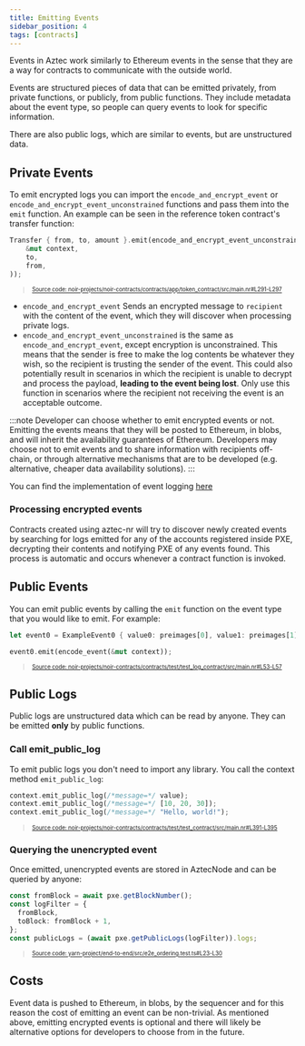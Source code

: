 ```yaml
---
title: Emitting Events
sidebar_position: 4
tags: [contracts]
---
```


Events in Aztec work similarly to Ethereum events in the sense that they are a way for contracts to communicate with the outside world.

Events are structured pieces of data that can be emitted privately, from private functions, or publicly, from public functions. They include metadata about the event type, so people can query events to look for specific information.

There are also public logs, which are similar to events, but are unstructured data.

## Private Events

To emit encrypted logs you can import the `encode_and_encrypt_event` or `encode_and_encrypt_event_unconstrained` functions and pass them into the `emit` function. An example can be seen in the reference token contract's transfer function:

```rust title="encrypted_unconstrained" showLineNumbers 
Transfer { from, to, amount }.emit(encode_and_encrypt_event_unconstrained(
    &mut context,
    to,
    from,
));
```
> <sup><sub><a href="https://github.com/AztecProtocol/aztec-packages/blob/v0.85.0-alpha-testnet.3/noir-projects/noir-contracts/contracts/app/token_contract/src/main.nr#L291-L297" target="_blank" rel="noopener noreferrer">Source code: noir-projects/noir-contracts/contracts/app/token_contract/src/main.nr#L291-L297</a></sub></sup>


- `encode_and_encrypt_event` Sends an encrypted message to `recipient` with the content of the event, which they will discover when processing private logs.
- `encode_and_encrypt_event_unconstrained` is the same as `encode_and_encrypt_event`, except encryption is unconstrained. This means that the sender is free to make the log contents be whatever they wish, so the recipient is trusting the sender of the event. This could also potentially result in scenarios in which the recipient is unable to decrypt and process the payload, **leading to the event being lost**. Only use this function in scenarios where the recipient not receiving the event is an acceptable outcome.

:::note
Developer can choose whether to emit encrypted events or not. Emitting the events means that they will be posted to Ethereum, in blobs, and will inherit the availability guarantees of Ethereum. Developers may choose not to emit events and to share information with recipients off-chain, or through alternative mechanisms that are to be developed (e.g. alternative, cheaper data availability solutions).
:::

You can find the implementation of event logging [here](https://github.com/AztecProtocol/aztec-packages/blob/v0.85.0-alpha-testnet.3/noir-projects/aztec-nr/aztec/src/messages/logs/event.nr)

### Processing encrypted events

Contracts created using aztec-nr will try to discover newly created events by searching for logs emitted for any of the accounts registered inside PXE, decrypting their contents and notifying PXE of any events found. This process is automatic and occurs whenever a contract function is invoked.

## Public Events

You can emit public events by calling the `emit` function on the event type that you would like to emit. For example:

```rust title="emit_public" showLineNumbers 
let event0 = ExampleEvent0 { value0: preimages[0], value1: preimages[1] };

event0.emit(encode_event(&mut context));
```
> <sup><sub><a href="https://github.com/AztecProtocol/aztec-packages/blob/v0.85.0-alpha-testnet.3/noir-projects/noir-contracts/contracts/test/test_log_contract/src/main.nr#L53-L57" target="_blank" rel="noopener noreferrer">Source code: noir-projects/noir-contracts/contracts/test/test_log_contract/src/main.nr#L53-L57</a></sub></sup>


## Public Logs

Public logs are unstructured data which can be read by anyone. They can be emitted **only** by public functions.

### Call emit_public_log

To emit public logs you don't need to import any library. You call the context method `emit_public_log`:

```rust title="emit_public" showLineNumbers 
context.emit_public_log(/*message=*/ value);
context.emit_public_log(/*message=*/ [10, 20, 30]);
context.emit_public_log(/*message=*/ "Hello, world!");
```
> <sup><sub><a href="https://github.com/AztecProtocol/aztec-packages/blob/v0.85.0-alpha-testnet.3/noir-projects/noir-contracts/contracts/test/test_contract/src/main.nr#L391-L395" target="_blank" rel="noopener noreferrer">Source code: noir-projects/noir-contracts/contracts/test/test_contract/src/main.nr#L391-L395</a></sub></sup>


### Querying the unencrypted event

Once emitted, unencrypted events are stored in AztecNode and can be queried by anyone:

```typescript title="get_logs" showLineNumbers 
const fromBlock = await pxe.getBlockNumber();
const logFilter = {
  fromBlock,
  toBlock: fromBlock + 1,
};
const publicLogs = (await pxe.getPublicLogs(logFilter)).logs;
```
> <sup><sub><a href="https://github.com/AztecProtocol/aztec-packages/blob/v0.85.0-alpha-testnet.3/yarn-project/end-to-end/src/e2e_ordering.test.ts#L23-L30" target="_blank" rel="noopener noreferrer">Source code: yarn-project/end-to-end/src/e2e_ordering.test.ts#L23-L30</a></sub></sup>


## Costs

Event data is pushed to Ethereum, in blobs, by the sequencer and for this reason the cost of emitting an event can be non-trivial. As mentioned above, emitting encrypted events is optional and there will likely be alternative options for developers to choose from in the future.
